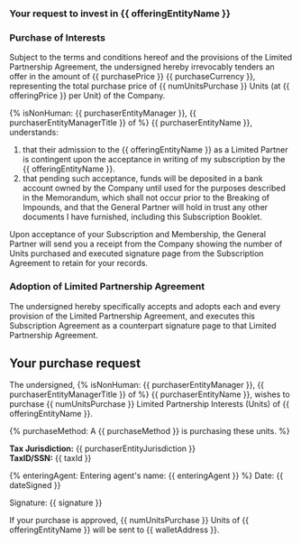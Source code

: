 ### Your request to invest in {{ offeringEntityName }}


### Purchase of Interests

Subject to the terms and conditions hereof and the provisions of the Limited Partnership Agreement, the undersigned hereby irrevocably tenders an offer in the amount of {{ purchasePrice }} {{ purchaseCurrency }}, representing the total purchase price of {{ numUnitsPurchase }} Units (at {{ offeringPrice }} per Unit) of the Company.

{% isNonHuman:
{{ purchaserEntityManager }}, {{ purchaserEntityManagerTitle }} of 
%} {{ purchaserEntityName }}, understands:
1. that their admission to the {{ offeringEntityName }} as a Limited Partner is contingent upon the acceptance in writing of my subscription by the {{ offeringEntityName }}.
2. that pending such acceptance, funds will be deposited in a bank account owned by the Company until used for the purposes described in the Memorandum, which shall not occur prior to the Breaking of Impounds, and that the General Partner will hold in trust any other documents I have furnished, including this Subscription Booklet.

Upon acceptance of your Subscription and Membership, the General Partner will send you a receipt from the Company showing the number of Units purchased and executed signature page from the Subscription Agreement to retain for your records.

### Adoption of Limited Partnership Agreement

The undersigned hereby specifically accepts and adopts each and every provision of the Limited Partnership Agreement, and executes this Subscription Agreement as a counterpart signature page to that Limited Partnership Agreement.

## Your purchase request
The undersigned, {% isNonHuman:
{{ purchaserEntityManager }}, {{ purchaserEntityManagerTitle }} of 
%} {{ purchaserEntityName }}, wishes to purchase {{ numUnitsPurchase }} Limited Partnership Interests (Units) of {{ offeringEntityName }}.

{% purchaseMethod:
A {{ purchaseMethod }} is purchasing these units.
%}

**Tax Jurisdiction:** {{ purchaserEntityJurisdiction }}  
**TaxID/SSN:** {{ taxId }}

{% enteringAgent:
Entering agent's name: {{ enteringAgent }} 
%}
Date: {{ dateSigned }} 

Signature: {{ signature }} 

If your purchase is approved, {{ numUnitsPurchase }} Units of {{ offeringEntityName }} will be sent to {{ walletAddress }}.
